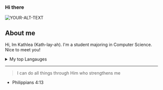 ### Hi there
<picture>
 <source media="(prefers-color-scheme: dark)" srcset="https://images.squarespace-cdn.com/content/v1/6249ec536c82dc457585d7a9/3e5bb631-fb7b-4c95-bd59-1876af02e98d/lewj_blog_10_banner_english_greeting_hello_16x9.jpg">
 <source media="(prefers-color-scheme: light)" srcset="https://images.squarespace-cdn.com/content/v1/6249ec536c82dc457585d7a9/3e5bb631-fb7b-4c95-bd59-1876af02e98d/lewj_blog_10_banner_english_greeting_hello_16x9.jpg">
 <img alt="YOUR-ALT-TEXT" src="https://images.squarespace-cdn.com/content/v1/6249ec536c82dc457585d7a9/3e5bb631-fb7b-4c95-bd59-1876af02e98d/lewj_blog_10_banner_english_greeting_hello_16x9.jpg">
</picture>

## About me

<!--To Do: add more details about me later-->

Hi, Im Kathlea (Kath-lay-ah). I'm a student majoring in Computer Science. Nice to meet you!

<details>
<summary> My top Langauges</summary>

| Rank | Languages |
|-----:|---------------|
|     1|   Java        |
|     2|   Python      |
|     3|   C           |

</details>

---
> I can do all things through Him who strengthens me
- Philippians 4:13


